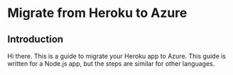 # Migrate from Heroku to Azure

## Introduction

Hi there. This is a guide to migrate your Heroku app to Azure. This guide is written for a Node.js app, but the steps are similar for other languages.
